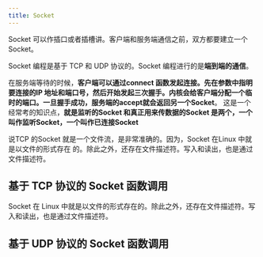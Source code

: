 ```yaml
---
title: Socket
---
```


Socket 可以作插口或者插槽讲。客户端和服务端通信之前，双方都要建立一个 Socket。

Socket 编程是基于 TCP 和 UDP 协议的。Socket 编程进行的是**端到端的通信**。

在服务端等待的时候，**客户端可以通过connect 函数发起连接。先在参数中指明要连接的IP 地址和端口号，然后开始发起三次握手。内核会给客户端分配一个临时的端口。一旦握手成功，服务端的accept就会返回另一个Socket**。
这是一个经常考的知识点，**就是监听的Socket 和真正用来传数据的Socket 是两个，一个叫作监听Socket，一个叫作已连接Socket**

说TCP 的Socket 就是一个文件流，是非常准确的。因为，Socket 在Linux 中就是以文件的形式存在
的。除此之外，还存在文件描述符。写入和读出，也是通过文件描述符。


## 基于 TCP 协议的 Socket 函数调用

Socket 在 Linux 中就是以文件的形式存在的。除此之外，还存在文件描述符。写入和读出，也是通过文件描述符。

## 基于 UDP 协议的 Socket 函数调用
